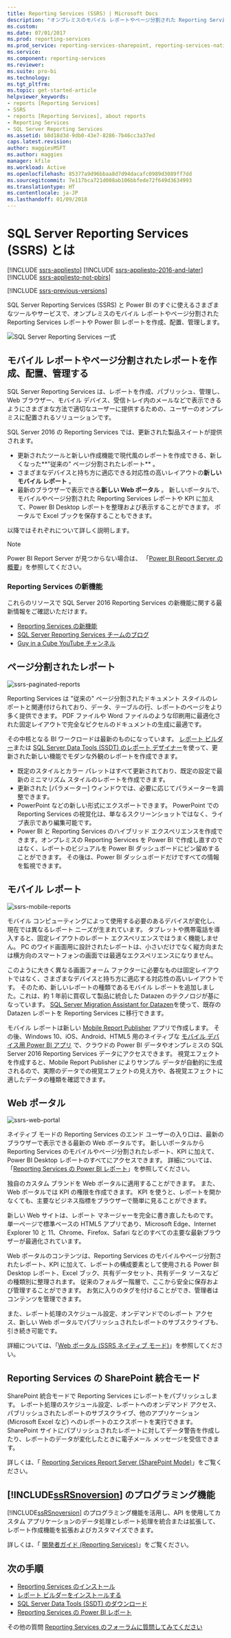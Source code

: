 ```yaml
---
title: Reporting Services (SSRS) | Microsoft Docs
description: "オンプレミスのモバイル レポートやページ分割された Reporting Services レポートや Power BI レポートに使用するツールやサービスについて説明します。"
ms.custom: 
ms.date: 07/01/2017
ms.prod: reporting-services
ms.prod_service: reporting-services-sharepoint, reporting-services-native
ms.service: 
ms.component: reporting-services
ms.reviewer: 
ms.suite: pro-bi
ms.technology: 
ms.tgt_pltfrm: 
ms.topic: get-started-article
helpviewer_keywords:
- reports [Reporting Services]
- SSRS
- reports [Reporting Services], about reports
- Reporting Services
- SQL Server Reporting Services
ms.assetid: b8d18d3d-9db0-43e7-8286-7b46cc3a37ed
caps.latest.revision: 
author: maggiesMSFT
ms.author: maggies
manager: kfile
ms.workload: Active
ms.openlocfilehash: 85377a9d96bbaa8d7d94dacafc0989d3089ff7dd
ms.sourcegitcommit: 7e117bca721d008ab106bbfede72f649d3634993
ms.translationtype: HT
ms.contentlocale: ja-JP
ms.lasthandoff: 01/09/2018
---
```

# <a name="what-is-sql-server-reporting-services-ssrs"></a>SQL Server Reporting Services (SSRS) とは

[!INCLUDE [ssrs-appliesto](../includes/ssrs-appliesto.md)] [!INCLUDE [ssrs-appliesto-2016-and-later](../includes/ssrs-appliesto-2016-and-later.md)] [!INCLUDE [ssrs-appliesto-not-pbirs](../includes/ssrs-appliesto-not-pbirs.md)]

[!INCLUDE [ssrs-previous-versions](../includes/ssrs-previous-versions.md)]

SQL Server Reporting Services (SSRS) と Power BI のすぐに使えるさまざまなツールやサービスで、オンプレミスのモバイル レポートやページ分割された Reporting Services レポートや Power BI レポートを作成、配置、管理します。

![SQL Server Reporting Services 一式](../reporting-services/media/ss-reporting-services-all-together.png "SQL Server Reporting Services 一式")

## <a name="create-deploy-and-manage-mobile-and-paginated-reports"></a>モバイル レポートやページ分割されたレポートを作成、配置、管理する

SQL Server Reporting Services は、レポートを作成、パブリッシュ、管理し、Web ブラウザー、モバイル デバイス、受信トレイ内のメールなどで表示できるようにさまざまな方法で適切なユーザーに提供するための、ユーザーのオンプレミスに配置されるソリューションです。

SQL Server 2016 の Reporting Services では、更新された製品スイートが提供されます。

* 更新されたツールと新しい作成機能で現代風のレポートを作成できる、新しくなった**"従来の" ページ分割されたレポート** 。
* さまざまなデバイスと持ち方に適応できる対応性の高いレイアウトの**新しいモバイル レポート** 。
* 最新のブラウザーで表示できる**新しい Web ポータル** 。 新しいポータルで、モバイルやページ分割された Reporting Services レポートや KPI に加えて、Power BI Desktop レポートを整理および表示することができます。 ポータルで Excel ブックを保存することもできます。

以降ではそれぞれについて詳しく説明します。

> [!NOTE]
> Power BI Report Server が見つからない場合は、 「[Power BI Report Server の概要](https://powerbi.microsoft.com/documentation/reportserver-get-started/)」を参照してください。

### <a name="whats-new-in-reporting-services"></a>Reporting Services の新機能

これらのリソースで SQL Server 2016 Reporting Services の新機能に関する最新情報をご確認いただけます。

* [Reporting Services の新機能](../reporting-services/what-s-new-in-sql-server-reporting-services-ssrs.md)
* [SQL Server Reporting Services チームのブログ](https://blogs.msdn.microsoft.com/sqlrsteamblog/)
* [Guy in a Cube YouTube チャンネル](https://www.youtube.com/channel/UCFp1vaKzpfvoGai0vE5VJ0w)

## <a name="paginated-reports"></a>ページ分割されたレポート

![ssrs-paginated-reports](../reporting-services/media/ssrs-paginated-reports.png)

Reporting Services は "従来の" ページ分割されたドキュメント スタイルのレポートと関連付けられており、データ、テーブルの行、レポートのページをより多く提供できます。 PDF ファイルや Word ファイルのような印刷用に最適化された固定レイアウトで完全なピクセルのドキュメントの生成に最適です。

その中核となる BI ワークロードは最新のものになっています。 [レポート ビルダー](../reporting-services/report-builder/report-builder-in-sql-server-2016.md)または [SQL Server Data Tools (SSDT) のレポート デザイナー](../reporting-services/tools/reporting-services-in-sql-server-data-tools-ssdt.md)を使って、更新された新しい機能でモダンな外観のレポートを作成できます。

* 既定のスタイルとカラー パレットはすべて更新されており、既定の設定で最新のミニマリズム スタイルのレポートを作成できます。
* 更新された [パラメーター] ウィンドウでは、必要に応じてパラメーターを調整できます。
* PowerPoint などの新しい形式にエクスポートできます。 PowerPoint での Reporting Services の視覚化は、単なるスクリーンショットではなく、ライブ表示であり編集可能です。
* Power BI と Reporting Services のハイブリッド エクスペリエンスを作成できます。オンプレミスの Reporting Services を Power BI で作成し直すのではなく、レポートのビジュアルを Power BI ダッシュボードにピン留めすることができます。 その後は、Power BI ダッシュボードだけですべての情報を監視できます。

## <a name="mobile-reports"></a>モバイル レポート

![ssrs-mobile-reports](../reporting-services/media/ssrs-mobile-reports.png)

モバイル コンピューティングによって使用する必要のあるデバイスが変化し、現在では異なるレポート ニーズが生まれています。 タブレットや携帯電話を導入すると、固定レイアウトのレポート エクスペリエンスではうまく機能しません。 PC のワイド画面用に設計されたレポートは、小さいだけでなく縦方向または横方向のスマートフォンの画面では最適なエクスペリエンスになりません。

このように大きく異なる画面フォーム ファクターに必要なものは固定レイアウトではなく、さまざまなデバイスと持ち方に適応する対応性の高いレイアウトです。 そのため、新しいレポートの種類であるモバイル レポートを追加しました。これは、約 1 年前に買収して製品に統合した Datazen のテクノロジが基になっています。 [SQL Server Migration Assistant for Datazen](https://www.microsoft.com/download/details.aspx?id=53128)を使って、既存の Datazen レポートを Reporting Services に移行できます。 

モバイル レポートは新しい [Mobile Report Publisher](../reporting-services/mobile-reports/create-mobile-reports-with-sql-server-mobile-report-publisher.md) アプリで作成します。 その後、Windows 10、iOS、Android、HTML5 用のネイティブな [モバイル デバイス用 Power BI アプリ](https://powerbi.microsoft.com/documentation/powerbi-power-bi-apps-for-mobile-devices/) で、クラウドの Power BI データやオンプレミスの SQL Server 2016 Reporting Services データにアクセスできます。 視覚エフェクトを作成すると、Mobile Report Publisher によりサンプル データが自動的に生成されるので、実際のデータでの視覚エフェクトの見え方や、各視覚エフェクトに適したデータの種類を確認できます。

## <a name="web-portal"></a>Web ポータル

![ssrs-web-portal](../reporting-services/media/ssrs-web-portal.png)

ネイティブ モードの Reporting Services のエンド ユーザーの入り口は、最新のブラウザーで表示できる最新の Web ポータルです。 新しいポータルから Reporting Services のモバイルやページ分割されたレポート、KPI に加えて、Power BI Desktop レポートのすべてにアクセスできます。 詳細については、「[Reporting Services の Power BI レポート](../reporting-services/power-bi-reports-in-reporting-services.md)」を参照してください。  

独自のカスタム ブランドを Web ポータルに適用することができます。 また、Web ポータルでは KPI の権限を作成できます。 KPI を使うと、レポートを開かなくても、主要なビジネス指標をブラウザーで簡単に見ることができます。 

新しい Web サイトは、レポート マネージャーを完全に書き直したものです。 単一ページで標準ベースの HTML5 アプリであり、Microsoft Edge、Internet Explorer 10 と 11、Chrome、Firefox、Safari などのすべての主要な最新ブラウザーが最適化されています。

Web ポータルのコンテンツは、Reporting Services のモバイルやページ分割されたレポート、KPI に加えて、レポートの構成要素として使用される Power BI Desktop レポート、Excel ブック、共有データセット、共有データ ソースなどの種類別に整理されます。 従来のフォルダー階層で、ここから安全に保存および管理することができます。 お気に入りのタグを付けることができ、管理者はコンテンツを管理できます。

また、レポート処理のスケジュール設定、オンデマンドでのレポート アクセス、新しい Web ポータルでパブリッシュされたレポートのサブスクライブも、引き続き可能です。

詳細については、「[Web ポータル (SSRS ネイティブ モード)](../reporting-services/web-portal-ssrs-native-mode.md)」を参照してください。

## <a name="reporting-services-in-sharepoint-integrated-mode"></a>Reporting Services の SharePoint 統合モード

SharePoint 統合モードで Reporting Services にレポートをパブリッシュします。 レポート処理のスケジュール設定、レポートへのオンデマンド アクセス、パブリッシュされたレポートのサブスクライブ、他のアプリケーション (Microsoft Excel など) へのレポートのエクスポートを実行できます。 SharePoint サイトにパブリッシュされたレポートに対してデータ警告を作成したり、レポートのデータが変化したときに電子メール メッセージを受信できます。  

詳しくは、「 [Reporting Services Report Server (SharePoint Mode)](../reporting-services/report-server-sharepoint/reporting-services-report-server-sharepoint-mode.md)」をご覧ください。

## <a name="includessrsnoversionincludesssrsnoversion-mdmd-programming-features"></a>[!INCLUDE[ssRSnoversion](../includes/ssrsnoversion-md.md)] のプログラミング機能

[!INCLUDE[ssRSnoversion](../includes/ssrsnoversion-md.md)] のプログラミング機能を活用し、API を使用してカスタム アプリケーションのデータ処理とレポート処理を統合または拡張して、レポート作成機能を拡張およびカスタマイズできます。

詳しくは、「 [開発者ガイド (Reporting Services)](../reporting-services/reporting-services-developer-documentation.md)」をご覧ください。 

## <a name="next-steps"></a>次の手順

* [Reporting Services のインストール](../reporting-services/install-windows/install-reporting-services.md)  
* [レポート ビルダーをインストールする](../reporting-services/install-windows/install-report-builder.md)   
* [SQL Server Data Tools (SSDT) のダウンロード](http://go.microsoft.com/fwlink/?LinkID=616714)  
* [Reporting Services の Power BI レポート](../reporting-services/power-bi-reports-in-reporting-services.md)

その他の質問 [Reporting Services のフォーラムに質問してみてください](http://go.microsoft.com/fwlink/?LinkId=620231)
